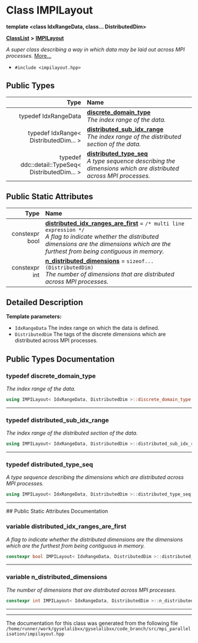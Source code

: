

# Class IMPILayout

**template &lt;class IdxRangeData, class... DistributedDim&gt;**



[**ClassList**](annotated.md) **>** [**IMPILayout**](classIMPILayout.md)



_A super class describing a way in which data may be laid out across MPI processes._ [More...](#detailed-description)

* `#include <impilayout.hpp>`

















## Public Types

| Type | Name |
| ---: | :--- |
| typedef IdxRangeData | [**discrete\_domain\_type**](#typedef-discrete_domain_type)  <br>_The index range of the data._  |
| typedef IdxRange&lt; DistributedDim... &gt; | [**distributed\_sub\_idx\_range**](#typedef-distributed_sub_idx_range)  <br>_The index range of the distributed section of the data._  |
| typedef ddc::detail::TypeSeq&lt; DistributedDim... &gt; | [**distributed\_type\_seq**](#typedef-distributed_type_seq)  <br>_A type sequence describing the dimensions which are distributed across MPI processes._  |






## Public Static Attributes

| Type | Name |
| ---: | :--- |
|  constexpr bool | [**distributed\_idx\_ranges\_are\_first**](#variable-distributed_idx_ranges_are_first)   = `/* multi line expression */`<br>_A flag to indicate whether the distributed dimensions are the dimensions which are the furthest from being contiguous in memory._  |
|  constexpr int | [**n\_distributed\_dimensions**](#variable-n_distributed_dimensions)   = `sizeof...(DistributedDim)`<br>_The number of dimensions that are distributed across MPI processes._  |










































## Detailed Description




**Template parameters:**


* `IdxRangeData` The index range on which the data is defined. 
* `DistributedDim` The tags of the discrete dimensions which are distributed across MPI processes. 




    
## Public Types Documentation




### typedef discrete\_domain\_type 

_The index range of the data._ 
```C++
using IMPILayout< IdxRangeData, DistributedDim >::discrete_domain_type =  IdxRangeData;
```




<hr>



### typedef distributed\_sub\_idx\_range 

_The index range of the distributed section of the data._ 
```C++
using IMPILayout< IdxRangeData, DistributedDim >::distributed_sub_idx_range =  IdxRange<DistributedDim...>;
```




<hr>



### typedef distributed\_type\_seq 

_A type sequence describing the dimensions which are distributed across MPI processes._ 
```C++
using IMPILayout< IdxRangeData, DistributedDim >::distributed_type_seq =  ddc::detail::TypeSeq<DistributedDim...>;
```




<hr>
## Public Static Attributes Documentation




### variable distributed\_idx\_ranges\_are\_first 

_A flag to indicate whether the distributed dimensions are the dimensions which are the furthest from being contiguous in memory._ 
```C++
constexpr bool IMPILayout< IdxRangeData, DistributedDim >::distributed_idx_ranges_are_first;
```




<hr>



### variable n\_distributed\_dimensions 

_The number of dimensions that are distributed across MPI processes._ 
```C++
constexpr int IMPILayout< IdxRangeData, DistributedDim >::n_distributed_dimensions;
```




<hr>

------------------------------
The documentation for this class was generated from the following file `/home/runner/work/gyselalibxx/gyselalibxx/code_branch/src/mpi_parallelisation/impilayout.hpp`

